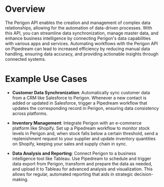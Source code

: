 # Overview

The Perigon API enables the creation and management of complex data relationships, allowing for the automation of data-driven processes. With this API, you can streamline data synchronization, manage master data, and enhance business intelligence by connecting Perigon's data capabilities with various apps and services. Automating workflows with the Perigon API on Pipedream can lead to increased efficiency by reducing manual data handling, ensuring data accuracy, and providing actionable insights through connected systems.

# Example Use Cases

- **Customer Data Synchronization**: Automatically sync customer data from a CRM like Salesforce to Perigon. Whenever a new contact is added or updated in Salesforce, trigger a Pipedream workflow that updates the corresponding record in Perigon, ensuring data consistency across platforms.

- **Inventory Management**: Integrate Perigon with an e-commerce platform like Shopify. Set up a Pipedream workflow to monitor stock levels in Perigon and, when stock falls below a certain threshold, send a replenishment request to your supplier and update inventory quantities on Shopify, keeping your sales and supply chain in sync.

- **Data Analysis and Reporting**: Connect Perigon to a business intelligence tool like Tableau. Use Pipedream to schedule and trigger data export from Perigon, transform and prepare the data as needed, and upload it to Tableau for advanced analysis and visualization. This allows for regular, automated reporting that aids in strategic decision-making.

